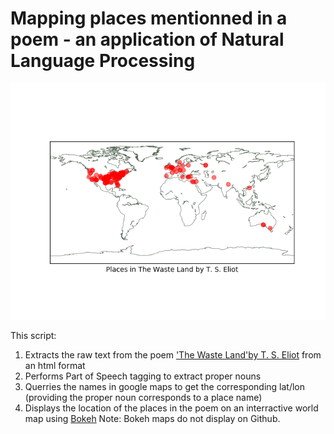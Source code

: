 # Mapping places mentionned in a poem - an application of Natural Language Processing

<p align="center">
  <img src="MapOfPlaces.png">
</p>

This script:
1. Extracts the raw text from the poem ['The Waste Land'by T. S. Eliot](http://www.gutenberg.org/ebooks/1321?msg=welcome_stranger) from an html format
2. Performs Part of Speech tagging to extract proper nouns
3. Querries the names in google maps to get the corresponding lat/lon (providing the proper noun corresponds to a place name)
4. Displays the location of the places in the poem on an interractive world map using [Bokeh](https://bokeh.pydata.org/en/latest/)
Note: Bokeh maps do not display on Github.
